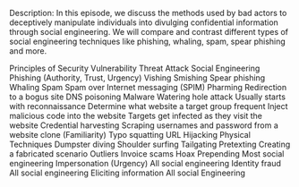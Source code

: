 Description: In this episode, we discuss the methods used by bad actors to deceptively manipulate individuals into divulging confidential information through social engineering. We will compare and contrast different types of social engineering techniques like phishing, whaling, spam, spear phishing and more.

Principles of Security
Vulnerability
Threat
Attack
Social Engineering
Phishing (Authority, Trust, Urgency)
Vishing
Smishing
Spear phishing
Whaling
Spam
Spam over Internet messaging (SPIM)
Pharming
Redirection to a bogus site
DNS poisoning
Malware
Watering hole attack
Usually starts with reconnaissance
Determine what website a target group frequent
Inject malicious code into the website
Targets get infected as they visit the website
Credential harvesting
Scraping usernames and password from a website clone (Familiarity)
Typo squatting
URL Hijacking
Physical Techniques
Dumpster diving
Shoulder surfing
Tailgating
Pretexting
Creating a fabricated scenario
Outliers
Invoice scams
Hoax
Prepending
Most social engineering
Impersonation (Urgency)
All social engineering
Identity fraud
All social engineering
Eliciting information
All social Engineering
